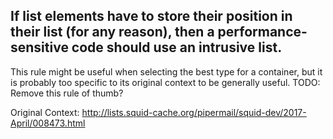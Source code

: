 If list elements have to store their position in their list (for any reason),
then a performance-sensitive code should use an intrusive list.
----

This rule might be useful when selecting the best type for a container, but it
is probably too specific to its original context to be generally useful. TODO:
Remove this rule of thumb?

Original Context:
http://lists.squid-cache.org/pipermail/squid-dev/2017-April/008473.html
